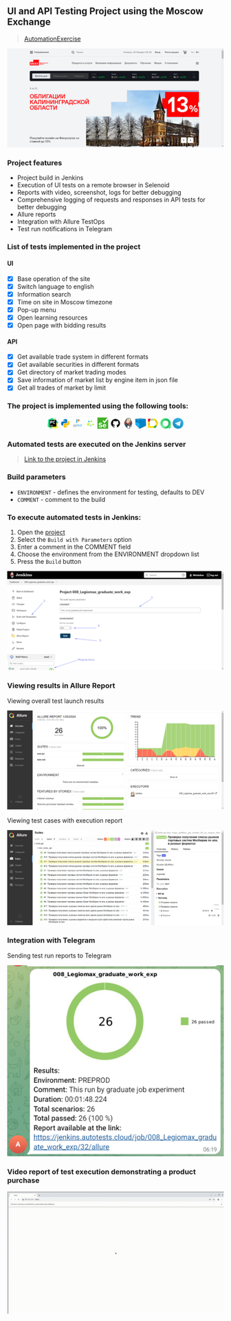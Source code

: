 ## UI and API Testing Project using the Moscow Exchange

> <a target="_blank" href="https://www.moex.com/">AutomationExercise</a>

![This is an image](images/screenshots/MOEX_site.png)

### Project features

- Project build in Jenkins
- Execution of UI tests on a remote browser in Selenoid
- Reports with video, screenshot, logs for better debugging
- Comprehensive logging of requests and responses in API tests for better debugging
- Allure reports
- Integration with Allure TestOps
- Test run notifications in Telegram

### List of tests implemented in the project

#### UI

- [x] Base operation of the site
- [x] Switch language to english
- [x] Information search
- [x] Time on site in Moscow timezone 
- [x] Pop-up menu
- [x] Open learning resources
- [x] Open page with bidding results

#### API

- [x] Get available trade system in different formats
- [x] Get available securities in different formats
- [x] Get directory of market trading modes
- [x] Save information of market list by engine item in json file
- [x] Get all trades of market by limit

### The project is implemented using the following tools:

<p  align="center">
  <code><img width="5%" title="Pycharm" src="https://github.com/maximpretorianec/qa_guru_moex_exp/blob/master/images/icons/pycharm.png"></code>
  <code><img width="5%" title="Python" src="https://github.com/maximpretorianec/qa_guru_moex_exp/blob/master/images/icons/python.png"></code>
  <code><img width="5%" title="Pytest" src="https://github.com/maximpretorianec/qa_guru_moex_exp/blob/master/images/icons/pytest.png"></code>
  <code><img width="5%" title="Selene" src="https://github.com/maximpretorianec/qa_guru_moex_exp/blob/master/images/icons/selene.png"></code>
  <code><img width="5%" title="Selenium" src="https://github.com/maximpretorianec/qa_guru_moex_exp/blob/master/images/icons/selenium.png"></code>
  <code><img width="5%" title="GitHub" src="https://github.com/maximpretorianec/qa_guru_moex_exp/blob/master/images/icons/github.png"></code>
  <code><img width="5%" title="Jenkins" src="https://github.com/maximpretorianec/qa_guru_moex_exp/blob/master/images/icons/jenkins.png"></code>
  <code><img width="5%" title="Selenoid" src="https://github.com/maximpretorianec/qa_guru_moex_exp/blob/master/images/icons/selenoid.png"></code>
  <code><img width="5%" title="Allure Report" src="https://github.com/maximpretorianec/qa_guru_moex_exp/blob/master/images/icons/allure.png"></code>
  <code><img width="5%" title="Allure TestOps" src="https://github.com/maximpretorianec/qa_guru_moex_exp/blob/master/images/icons/allure_testops.png"></code>
  <code><img width="5%" title="Telegram" src="https://github.com/maximpretorianec/qa_guru_moex_exp/blob/master/images/icons/telegram.png"></code>
</p>

### Automated tests are executed on the Jenkins server
> <a target="_blank" href="https://jenkins.autotests.cloud/job/008_Legiomax_graduate_work_exp/">Link to the project in Jenkins</a>

### Build parameters

* `ENVIRONMENT` - defines the environment for testing, defaults to DEV
* `COMMENT` - comment to the build

### To execute automated tests in Jenkins:

1. Open the <a target="_blank" href="https://jenkins.autotests.cloud/job/008_Legiomax_graduate_work_exp/">project</a>
2. Select the `Build with Parameters` option
3. Enter a comment in the COMMENT field
4. Choose the environment from the ENVIRONMENT dropdown list
6. Press the `Build` button

![This is an image](images/screenshots/jenkins_dash.png)

### Viewing results in Allure Report

Viewing overall test launch results

![This is an image](images/screenshots/allure_report.png)

Viewing test cases with execution report

![This is an image](images/screenshots/allure_test_cases.png)


### Integration with Telegram

Sending test run reports to Telegram

![This is an image](images/screenshots/telegram_report.png)

### Video report of test execution demonstrating a product purchase

![report_gif](images/screenshots/open_new_tab.gif)